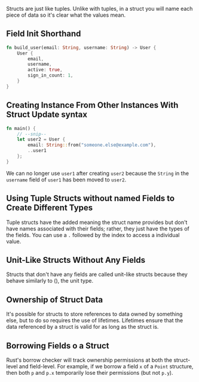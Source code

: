 Structs are just like tuples.
Unlike with tuples, in a struct you will name each piece of data so it's clear what the values mean.

## Field Init Shorthand

```rust
fn build_user(email: String, username: String) -> User {
    User {
        email,
        username,
        active: true,
        sign_in_count: 1,
    }
}
```

## Creating Instance From Other Instances With Struct Update syntax

```rust
fn main() {
    // --snip--
    let user2 = User {
        email: String::from("someone.else@example.com"),
        ..user1
    };
}
```

We can no longer use ```user1``` after creating ```user2``` because the ```String``` in the ```username``` field of ```user1``` has been moved to ```user2```.

## Using Tuple Structs without named Fields to Create Different Types

Tuple structs have the added meaning the struct name provides but don't have names associated with their fields;
rather, they just have the types of the fields. You can use a ```.``` followed by the index to access a individual value.

## Unit-Like Structs Without Any Fields

Structs that don't have any fields are called unit-like structs because they behave similarly to (), the unit type.

## Ownership of Struct Data
It's possible for structs to store references to data owned by something else, but to do so requires the use of lifetimes.
Lifetimes ensure that the data referenced by a struct is valid for as long as the struct is.

## Borrowing Fields o a Struct
Rust's borrow checker will track ownership permissions at both the struct-level and field-level.
For example, if we borrow a field `x` of a `Point` structure, then both `p` and `p.x` temporarily lose their permissions (but not `p.y`).